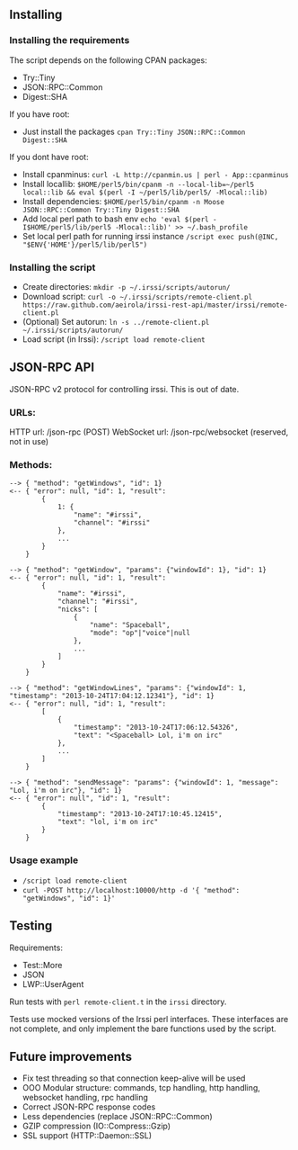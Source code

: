Installing
----------

### Installing the requirements

The script depends on the following CPAN packages:
 * Try::Tiny
 * JSON::RPC::Common
 * Digest::SHA


If you have root:
 * Just install the packages `cpan Try::Tiny JSON::RPC::Common Digest::SHA`

If you dont have root:
 * Install cpanminus: `curl -L http://cpanmin.us | perl - App::cpanminus`
 * Install locallib: `$HOME/perl5/bin/cpanm -n --local-lib=~/perl5 local::lib && eval $(perl -I ~/perl5/lib/perl5/ -Mlocal::lib)`
 * Install dependencies: `$HOME/perl5/bin/cpanm -n Moose JSON::RPC::Common Try::Tiny Digest::SHA`
 * Add local perl path to bash env `echo 'eval $(perl -I$HOME/perl5/lib/perl5 -Mlocal::lib)' >> ~/.bash_profile`
 * Set local perl path for running irssi instance `/script exec push(@INC, "$ENV{'HOME'}/perl5/lib/perl5")`

### Installing the script
 * Create directories: `mkdir -p ~/.irssi/scripts/autorun/`
 * Download script: `curl -o ~/.irssi/scripts/remote-client.pl https://raw.github.com/aeirola/irssi-rest-api/master/irssi/remote-client.pl`
 * (Optional) Set autorun: `ln -s ../remote-client.pl ~/.irssi/scripts/autorun/`
 * Load script (in Irssi): `/script load remote-client`


JSON-RPC API
------------

JSON-RPC v2 protocol for controlling irssi. This is out of date.


### URLs:
HTTP url: /json-rpc (POST)
WebSocket url: /json-rpc/websocket (reserved, not in use)


### Methods:

```
--> { "method": "getWindows", "id": 1}
<-- { "error": null, "id": 1, "result": 
		{
			1: {
				"name": "#irssi",
				"channel": "#irssi"
			},
			...
		}
	}
```

```
--> { "method": "getWindow", "params": {"windowId": 1}, "id": 1}
<-- { "error": null, "id": 1, "result": 
		{
			"name": "#irssi",
			"channel": "#irssi",
			"nicks": [
				{
					"name": "Spaceball",
					"mode": "op"|"voice"|null
				},
				...
			]
		}
	}
```

```
--> { "method": "getWindowLines", "params": {"windowId": 1, "timestamp": "2013-10-24T17:04:12.12341"}, "id": 1}
<-- { "error": null, "id": 1, "result": 
		[
			{
				"timestamp": "2013-10-24T17:06:12.54326",
				"text": "<Spaceball> Lol, i'm on irc"
			},
			...
		]
	}
```

```
--> { "method": "sendMessage": "params": {"windowId": 1, "message": "Lol, i'm on irc"}, "id": 1}
<-- { "error": null", "id": 1, "result": 
		{
			"timestamp": "2013-10-24T17:10:45.12415",
			"text": "lol, i'm on irc"
		}
	}
```


### Usage example

* `/script load remote-client`
* `curl -POST http://localhost:10000/http -d '{ "method": "getWindows", "id": 1}'`



Testing
-------

Requirements:
 * Test::More
 * JSON
 * LWP::UserAgent

Run tests with `perl remote-client.t` in the `irssi` directory. 

Tests use mocked versions of the Irssi perl interfaces. These interfaces are not complete, and only implement the bare functions used by the script.


Future improvements
-------------------

 - Fix test threading so that connection keep-alive will be used
 - OOO Modular structure: commands, tcp handling, http handling, websocket handling, rpc handling
 - Correct JSON-RPC response codes
 - Less dependencies (replace JSON::RPC::Common)
 - GZIP compression (IO::Compress::Gzip)
 - SSL support (HTTP::Daemon::SSL)


